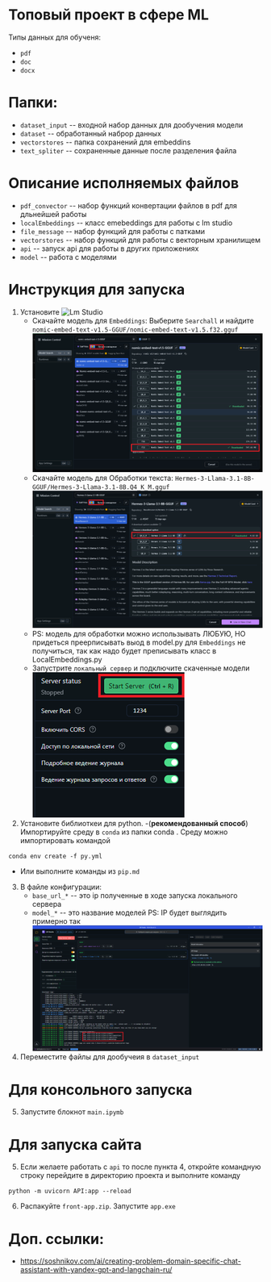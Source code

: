 # Топовый проект в сфере ML
Типы данных для обученя: 
- ```pdf``` 
- ```doc``` 
- ```docx```

# Папки:
- ```dataset_input``` -- входной набор данных для дообучения модели
- ```dataset``` -- обработанный наброр данных
- ```vectorstores``` -- папка сохранений для embeddins
- ```text_spliter``` -- сохраненные данные после разделения файла

# Описание исполняемых файлов
- ```pdf_convector``` -- набор функций конвертации файлов в pdf для дльнейшей работы
- ```localEmbeddings``` -- класс emebeddings для работы с lm studio
- ```file_message``` -- набор функций для работы с патками
- ```vectorstores``` -- набор функций для работы с векторным хранилищем
- ```api``` -- запуск api для работы в других приложениях
- ```model``` -- работа с моделями

# Инструкция для запуска
1. Установите ![Lm Studio](https://lmstudio.ai/) 
    - Скачайте модель для ```Embeddings```: Выберите ```Searchall``` и найдите ```nomic-embed-text-v1.5-GGUF/nomic-embed-text-v1.5.f32.gguf```
    ![Модель для Embeddings](img/image1.png)
    - Скачайте модель для Обработки текста: ```Hermes-3-Llama-3.1-8B-GGUF/Hermes-3-Llama-3.1-8B.Q4_K_M.gguf```
    ![Модель для Обработки текста](img/image2.png)
    - PS: модель для обработки можно использывать ЛЮБУЮ, НО придеться преерписывать выод в model.py 
    для ```Embeddings``` не получиться, так как надо будет преписывать класс в LocalEmbeddings.py
    - Запустрите ```локальный сервер``` и подключите скаченные модели
    ![Кнопка старт](img/image.png)
2. Установите библиоткеи для python. 
-(**рекомендованный способ**)  Импортируйте среду в ```conda``` из папки conda . 
Среду можно импортировать командой 
```console
conda env create -f py.yml
```
- Или выполните команды из ```pip.md```

3. В файле конфигурации:
    - ```base_url_*``` -- это ip полученные в ходе запуска локального сервера
    - ```model_*``` -- это название моделей
    PS: IP будет выглядить примерно так
    ![Пример ip](img/ip.png)
4. Переместите файлы для дообучеия в ```dataset_input```
# Для консольного запуска
5. Запустите блокнот ```main.ipymb```
# Для запуска сайта
5. Если желаете работать с ```api``` то после пункта 4, откройте командную строку перейдите в директорию проекта и выполните команду 
```console
python -m uvicorn API:app --reload
```
6. Распакуйте ```front-app.zip```. Запустите ```app.exe```

# Доп. ссылки:
- https://soshnikov.com/ai/creating-problem-domain-specific-chat-assistant-with-yandex-gpt-and-langchain-ru/
